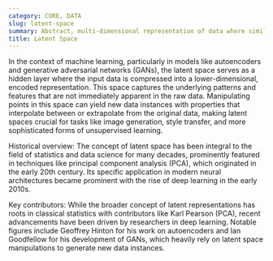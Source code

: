 ```yaml
---
category: CORE, DATA
slug: latent-space
summary: Abstract, multi-dimensional representation of data where similar items are mapped close together, commonly used in ML and AI models.
title: Latent Space
---
```


In the context of machine learning, particularly in models like autoencoders and generative adversarial networks (GANs), the latent space serves as a hidden layer where the input data is compressed into a lower-dimensional, encoded representation. This space captures the underlying patterns and features that are not immediately apparent in the raw data. Manipulating points in this space can yield new data instances with properties that interpolate between or extrapolate from the original data, making latent spaces crucial for tasks like image generation, style transfer, and more sophisticated forms of unsupervised learning.

Historical overview: The concept of latent space has been integral to the field of statistics and data science for many decades, prominently featured in techniques like principal component analysis (PCA), which originated in the early 20th century. Its specific application in modern neural architectures became prominent with the rise of deep learning in the early 2010s.

Key contributors: While the broader concept of latent representations has roots in classical statistics with contributors like Karl Pearson (PCA), recent advancements have been driven by researchers in deep learning. Notable figures include Geoffrey Hinton for his work on autoencoders and Ian Goodfellow for his development of GANs, which heavily rely on latent space manipulations to generate new data instances.